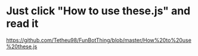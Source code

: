 Just click "How to use these.js" and read it
===============
https://github.com/Tetheu98/FunBotThing/blob/master/How%20to%20use%20these.js
